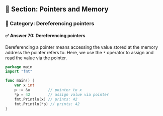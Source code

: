 ## 📘 Section: Pointers and Memory  
### 🔹 Category: Dereferencing pointers  
#### ✅ Answer 70: Dereferencing pointers

Dereferencing a pointer means accessing the value stored at the memory address the pointer refers to. Here, we use the `*` operator to assign and read the value via the pointer.

```go
package main
import "fmt"

func main() {
    var x int
    p := &x        // pointer to x
    *p = 42        // assign value via pointer
    fmt.Println(x) // prints: 42
    fmt.Println(*p) // prints: 42
}
```

